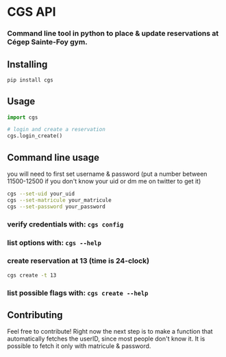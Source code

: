 # CGS API
### Command line tool in python to place & update reservations at Cégep Sainte-Foy gym.

## Installing
```bash
pip install cgs
```

## Usage
```python
import cgs

# login and create a reservation
cgs.login_create()
```
## Command line usage
you will need to first set username & password (put a number between 11500-12500 if you don't know your uid or dm me on twitter to get it)
```bash
cgs --set-uid your_uid
cgs --set-matricule your_matricule
cgs --set-password your_password
```
### verify credentials with: `cgs config`
### list options with: `cgs --help`
### create reservation at 13 (time is 24-clock)
```bash
cgs create -t 13
```
### list possible flags with: `cgs create --help`

## Contributing

Feel free to contribute! Right now the next step is to make a function that automatically fetches the userID, since most people don't know it. It is possible to fetch it only with matricule & password.
